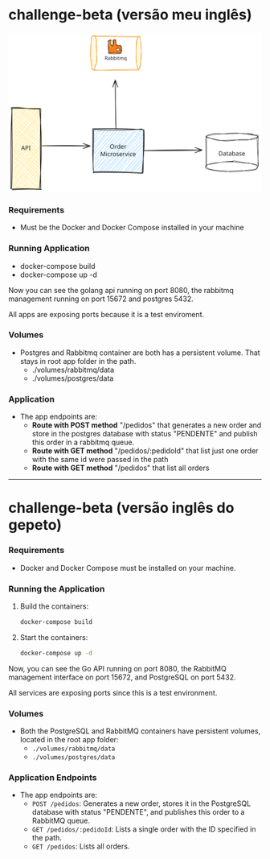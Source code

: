 # challenge-beta (versão meu inglês)

![Driagram](doc/diagram.svg)

### Requirements
- Must be the Docker and Docker Compose installed in your machine

### Running Application
- docker-compose build
- docker-compose up -d

Now you can see the golang api running on port 8080, the rabbitmq management running on port 15672 and postgres 5432.

All apps are exposing ports because it is a test enviroment.

### Volumes
- Postgres and Rabbitmq container are both has a persistent volume. That stays in root app folder in the path.
    - ./volumes/rabbitmq/data
    - ./volumes/postgres/data

### Application
- The app endpoints are:
    - **Route with POST method** "/pedidos" that generates a new order and store in the postgres database with status "PENDENTE" and publish this order in a rabbitmq queue.
    - **Route with GET method** "/pedidos/:pedidoId" that list just one order with the same id were passed in the path
    - **Route with GET method** "/pedidos" that list all orders

---------------------------------------------------------

# challenge-beta (versão inglês do gepeto)

### Requirements
- Docker and Docker Compose must be installed on your machine.

### Running the Application
1. Build the containers:
   ```sh
   docker-compose build
   ```
2. Start the containers:
   ```sh
   docker-compose up -d
   ```

Now, you can see the Go API running on port 8080, the RabbitMQ management interface on port 15672, and PostgreSQL on port 5432.

All services are exposing ports since this is a test environment.

### Volumes
- Both the PostgreSQL and RabbitMQ containers have persistent volumes, located in the root app folder:
    - `./volumes/rabbitmq/data`
    - `./volumes/postgres/data`

### Application Endpoints
- The app endpoints are:
    - `POST /pedidos`: Generates a new order, stores it in the PostgreSQL database with status "PENDENTE", and publishes this order to a RabbitMQ queue.
    - `GET /pedidos/:pedidoId`: Lists a single order with the ID specified in the path.
    - `GET /pedidos`: Lists all orders.